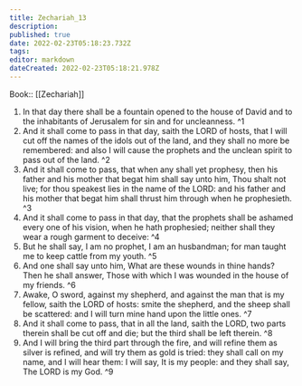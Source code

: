 ```yaml
---
title: Zechariah_13
description: 
published: true
date: 2022-02-23T05:18:23.732Z
tags: 
editor: markdown
dateCreated: 2022-02-23T05:18:21.978Z
---
```


 Book:: [[Zechariah]]
 1. In that day there shall be a fountain opened to the house of David and to the inhabitants of Jerusalem for sin and for uncleanness. ^1
 2. And it shall come to pass in that day, saith the LORD of hosts, that I will cut off the names of the idols out of the land, and they shall no more be remembered: and also I will cause the prophets and the unclean spirit to pass out of the land. ^2
 3. And it shall come to pass, that when any shall yet prophesy, then his father and his mother that begat him shall say unto him, Thou shalt not live; for thou speakest lies in the name of the LORD: and his father and his mother that begat him shall thrust him through when he prophesieth. ^3
 4. And it shall come to pass in that day, that the prophets shall be ashamed every one of his vision, when he hath prophesied; neither shall they wear a rough garment to deceive: ^4
 5. But he shall say, I am no prophet, I am an husbandman; for man taught me to keep cattle from my youth. ^5
 6. And one shall say unto him, What are these wounds in thine hands? Then he shall answer, Those with which I was wounded in the house of my friends. ^6
 7. Awake, O sword, against my shepherd, and against the man that is my fellow, saith the LORD of hosts: smite the shepherd, and the sheep shall be scattered: and I will turn mine hand upon the little ones. ^7
 8. And it shall come to pass, that in all the land, saith the LORD, two parts therein shall be cut off and die; but the third shall be left therein. ^8
 9. And I will bring the third part through the fire, and will refine them as silver is refined, and will try them as gold is tried: they shall call on my name, and I will hear them: I will say, It is my people: and they shall say, The LORD is my God. ^9
